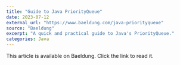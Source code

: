 ```yaml
---
title: "Guide to Java PriorityQueue"
date: 2023-07-12
external_url: "https://www.baeldung.com/java-priorityqueue"
source: "Baeldung"
excerpt: "A quick and practical guide to Java's PriorityQueue."
categories: Java
---
```


This article is available on Baeldung. Click the link to read it. 